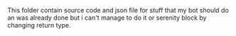This folder contain source code and json file for stuff that my bot should do an was already done but i can't manage to
do it or serenity block by changing return type.